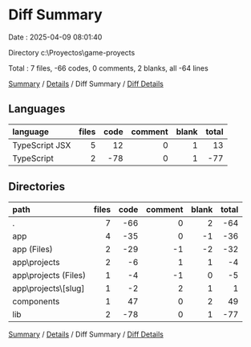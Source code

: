 # Diff Summary

Date : 2025-04-09 08:01:40

Directory c:\\Proyectos\\game-proyects

Total : 7 files,  -66 codes, 0 comments, 2 blanks, all -64 lines

[Summary](results.md) / [Details](details.md) / Diff Summary / [Diff Details](diff-details.md)

## Languages
| language | files | code | comment | blank | total |
| :--- | ---: | ---: | ---: | ---: | ---: |
| TypeScript JSX | 5 | 12 | 0 | 1 | 13 |
| TypeScript | 2 | -78 | 0 | 1 | -77 |

## Directories
| path | files | code | comment | blank | total |
| :--- | ---: | ---: | ---: | ---: | ---: |
| . | 7 | -66 | 0 | 2 | -64 |
| app | 4 | -35 | 0 | -1 | -36 |
| app (Files) | 2 | -29 | -1 | -2 | -32 |
| app\\projects | 2 | -6 | 1 | 1 | -4 |
| app\\projects (Files) | 1 | -4 | -1 | 0 | -5 |
| app\\projects\\[slug] | 1 | -2 | 2 | 1 | 1 |
| components | 1 | 47 | 0 | 2 | 49 |
| lib | 2 | -78 | 0 | 1 | -77 |

[Summary](results.md) / [Details](details.md) / Diff Summary / [Diff Details](diff-details.md)